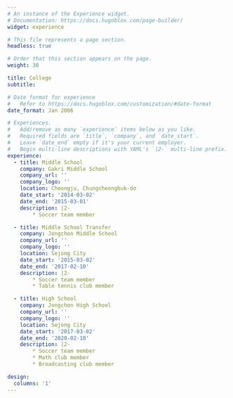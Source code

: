 ```yaml
---
# An instance of the Experience widget.
# Documentation: https://docs.hugoblox.com/page-builder/
widget: experience

# This file represents a page section.
headless: true

# Order that this section appears on the page.
weight: 30

title: College
subtitle:

# Date format for experience
#   Refer to https://docs.hugoblox.com/customization/#date-format
date_format: Jan 2006

# Experiences.
#   Add/remove as many `experience` items below as you like.
#   Required fields are `title`, `company`, and `date_start`.
#   Leave `date_end` empty if it's your current employer.
#   Begin multi-line descriptions with YAML's `|2-` multi-line prefix.
experience:
  - title: Middle School
    company: Gakri Middle School
    company_url: ''
    company_logo: ''
    location: Cheongju, Chungcheongbuk-do
    date_start: '2014-03-02'
    date_end: '2015-03-01'
    description: |2-
        * Soccer team member

  - title: Middle School Transfer
    company: Jongchon Middle School
    company_url: ''
    company_logo: ''
    location: Sejong City
    date_start: '2015-03-02'
    date_end: '2017-02-10'
    description: |2-
        * Soccer team member
        * Table tennis club member

  - title: High School
    company: Jongchon High School
    company_url: ''
    company_logo: ''
    location: Sejong City
    date_start: '2017-03-02'
    date_end: '2020-02-10'
    description: |2-
        * Soccer team member
        * Math club member
        * Broadcasting club member

design:
  columns: '1'
---
```

